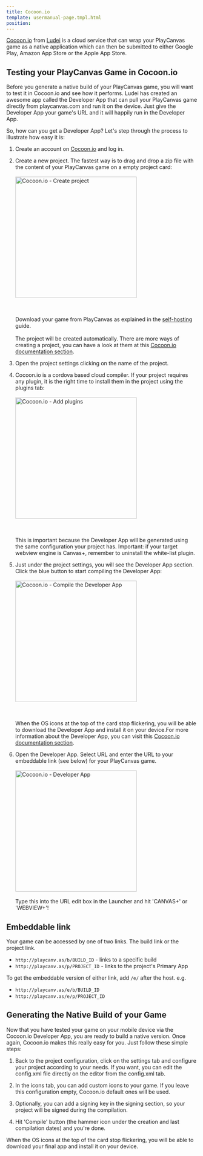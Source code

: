 ```yaml
---
title: Cocoon.io
template: usermanual-page.tmpl.html
position:
---
```


[Cocoon.io][1] from [Ludei][2] is a cloud service that can wrap your PlayCanvas game as a native application which can then be submitted to either Google Play, Amazon App Store or the Apple App Store.

## Testing your PlayCanvas Game in Cocoon.io

Before you generate a native build of your PlayCanvas game, you will want to test it in Cocoon.io and see how it performs. Ludei has created an awesome app called the Developer App that can pull your PlayCanvas game directly from playcanvas.com and run it on the device. Just give the Developer App your game's URL and it will happily run in the Developer App.

So, how can you get a Developer App? Let's step through the process to illustrate how easy it is:

1. Create an account on [Cocoon.io][1] and log in.
2. Create a new project. The fastest way is to drag and drop a zip file with the content of your PlayCanvas game on a empty project card: <br><br><img alt="Cocoon.io - Create project" width="320" src="/images/publishing/cocoon/create-project-cocoon.png"></img><p><br><br>Download your game from PlayCanvas as explained in the [self-hosting][5] guide.<br><br>The project will be created automatically. There are more ways of creating a project, you can have a look at them at this [Cocoon.io documentation section][3].

3. Open the project settings clicking on the name of the project.

4. Cocoon.io is a cordova based cloud compiler. If your project requires any plugin, it is the right time to install them in the project using the plugins tab:<br><br><img alt="Cocoon.io - Add plugins" width="320" src="/images/publishing/cocoon/plugins-wizard-cocoon.png"></img><p><br><br>This is important because the Developer App will be generated using the same configuration your project has. Important: if your target webview engine is Canvas+, remember to uninstall the white-list plugin.

5. Just under the project settings, you will see the Developer App section. Click the blue button to start compiling the Developer App:<br><br><img alt="Cocoon.io - Compile the Developer App" width="320" src="/images/publishing/cocoon/compile-devapp-cocoon.png"></img><p><br><br>When the OS icons at the top of the card stop flickering, you will be able to download the Developer App and install it on your device.For more information about the Developer App, you can visit this [Cocoon.io documentation section][4].

6. Open the Developer App. Select URL and enter the URL to your embeddable link (see below) for your PlayCanvas game.<br><br><img alt="Cocoon.io - Developer App" width="320" src="/images/publishing/cocoon/devapp-urls-cocoon.png"></img><br><br>Type this into the URL edit box in the Launcher and hit 'CANVAS+' or 'WEBVIEW+'!

## Embeddable link

Your game can be accessed by one of two links. The build link or the project link.

* `http://playcanv.as/b/BUILD_ID` - links to a specific build
* `http://playcanv.as/p/PROJECT_ID` - links to the project's Primary App

To get the embeddable version of either link, add `/e/` after the host. e.g.

* `http://playcanv.as/e/b/BUILD_ID`
* `http://playcanv.as/e/p/PROJECT_ID`

## Generating the Native Build of your Game

Now that you have tested your game on your mobile device via the Cocoon.io Developer App, you are ready to build a native version. Once again, Cocoon.io makes this really easy for you. Just follow these simple steps:

1. Back to the project configuration, click on the settings tab and configure your project according to your needs. If you want, you can edit the config.xml file directly on the editor from the config.xml tab.

2. In the icons tab, you can add custom icons to your game. If you leave this configuration empty, Cocoon.io default ones will be used.

3. Optionally, you can add a signing key in the signing section, so your project will be signed during the compilation.

4. Hit 'Compile' button (the hammer icon under the creation and last compilation dates) and you're done.

When the OS icons at the top of the card stop flickering, you will be able to download your final app and install it on your device.

[1]: http://cocoon.io/
[2]: https://ludei.com/
[3]: https://cocoon.io/doc/cloud_compiler#create-a-project
[4]: https://cocoon.io/doc/developer_app
[5]: /user-manual/publishing/self-hosting/
